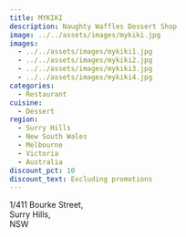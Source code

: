```yaml
---
title: MYKIKI
description: Naughty Waffles Dessert Shop
image: ../../assets/images/mykiki.jpg
images:
  - ../../assets/images/mykiki1.jpg
  - ../../assets/images/mykiki2.jpg
  - ../../assets/images/mykiki3.jpg
  - ../../assets/images/mykiki4.jpg
categories:
  - Restaurant
cuisine:
  - Dessert
region:
  - Surry Hills
  - New South Wales
  - Melbourne
  - Victoria
  - Australia
discount_pct: 10
discount_text: Excluding promotions
---
```

1/411 Bourke Street,\
Surry Hills,\
NSW
